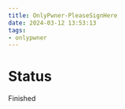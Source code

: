 ```yaml
---
title: OnlyPwner-PleaseSignHere
date: 2024-03-12 13:53:13
tags:
- onlypwner
---
```


# Status
Finished